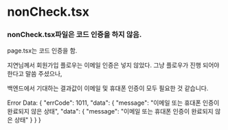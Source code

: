 # nonCheck.tsx

### nonCheck.tsx파일은 코드 인증을 하지 않음.

page.tsx는 코드 인증을 함.

지연님께서 회원가입 플로우는 이메일 인증은 넣지 않았다. 그냥 플로우가 진행 되어야한다고 말씀 주셨으나,

백엔드에서 기대하는 결과값이 이메일 및 휴대폰 인증이 모두 필요한 것 같습니다.

Error Data: {
"errCode": 1011,
"data": {
"message": "이메일 또는 휴대폰 인증이 완료되지 않은 상태",
"data": {
"message": "이메일 또는 휴대폰 인증이 완료되지 않은 상태"
}
}
}
